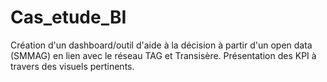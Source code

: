 # Cas_etude_BI

Création d'un dashboard/outil d'aide à la décision à partir d'un open data (SMMAG) en lien avec le réseau TAG et Transisère.
Présentation des KPI à travers des visuels pertinents.
